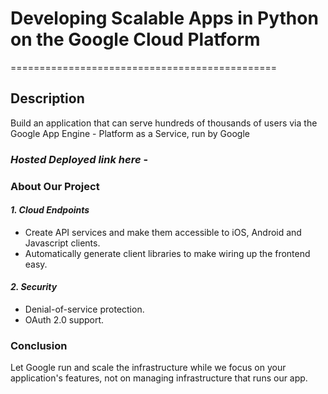 # Developing Scalable Apps in Python on the Google Cloud Platform
==============================================

## Description

Build an application that can serve hundreds of thousands of users via the Google App Engine - Platform as a Service, run by Google

### *Hosted Deployed link here* -


### About Our Project

#### *1. Cloud Endpoints*
* Create API services and make them accessible to iOS, Android and Javascript clients.
* Automatically generate client libraries to make wiring up the frontend easy.

#### *2. Security*
* Denial-of-service protection.
* OAuth 2.0 support.

### Conclusion
Let Google run and scale the infrastructure while we focus on your application's features, not on managing infrastructure that runs our app.
